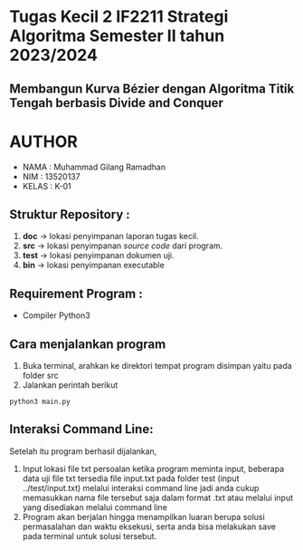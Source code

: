 # Tugas Kecil 2 IF2211 Strategi Algoritma Semester II tahun 2023/2024
## Membangun Kurva Bézier dengan Algoritma Titik Tengah berbasis Divide and Conquer

# AUTHOR
- NAMA  : Muhammad Gilang Ramadhan 
- NIM   : 13520137
- KELAS : K-01

## Struktur Repository :
1. **doc** -> lokasi penyimpanan laporan tugas kecil.
2. **src** -> lokasi penyimpanan *source code* dari program.
3. **test** -> lokasi penyimpanan dokumen uji.
4. **bin** -> lokasi penyimpanan executable

## Requirement Program :
- Compiler Python3

## Cara menjalankan program
1. Buka terminal, arahkan ke direktori tempat program disimpan yaitu pada folder src
2. Jalankan perintah berikut
```
python3 main.py
```

## Interaksi Command Line:
Setelah itu program berhasil dijalankan,
1. Input lokasi file txt persoalan ketika program meminta input, beberapa data uji file txt tersedia file input.txt pada folder test (input ../test/input.txt) melalui interaksi command line
    jadi anda cukup memasukkan nama file tersebut saja dalam format .txt atau melalui input yang disediakan melalui command line
2. Program akan berjalan hingga menampilkan luaran berupa solusi permasalahan dan waktu eksekusi, serta anda bisa melakukan save pada terminal untuk solusi tersebut.
